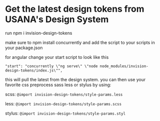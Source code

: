 # Get the latest design tokens from USANA's Design System

run npm i invision-design-tokens

make sure to npm install concurrently and add the script to your scripts in your package.json

for angular change your start script to look like this

`"start": "concurrently \"ng serve\" \"node node_modules/invision-design-tokens/index.js\"",`
  
this will pull the latest from the design system.
you can then use your favorite css preprocess sass less or stylus
by using:
 
 scss: `@import invision-design-tokens/style-params.less`
 
 less: `@import invision-design-tokens/style-params.scss`
 
 stylus: `@import invision-design-tokens/style-params.styl`
 
  
  
  